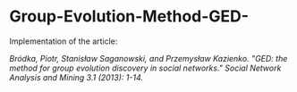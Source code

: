 # Group-Evolution-Method-GED-
Implementation of the article: 

*Bródka, Piotr, Stanisław Saganowski, and Przemysław Kazienko. "GED: the method for group evolution discovery in social networks." Social Network Analysis and Mining 3.1 (2013): 1-14.*

